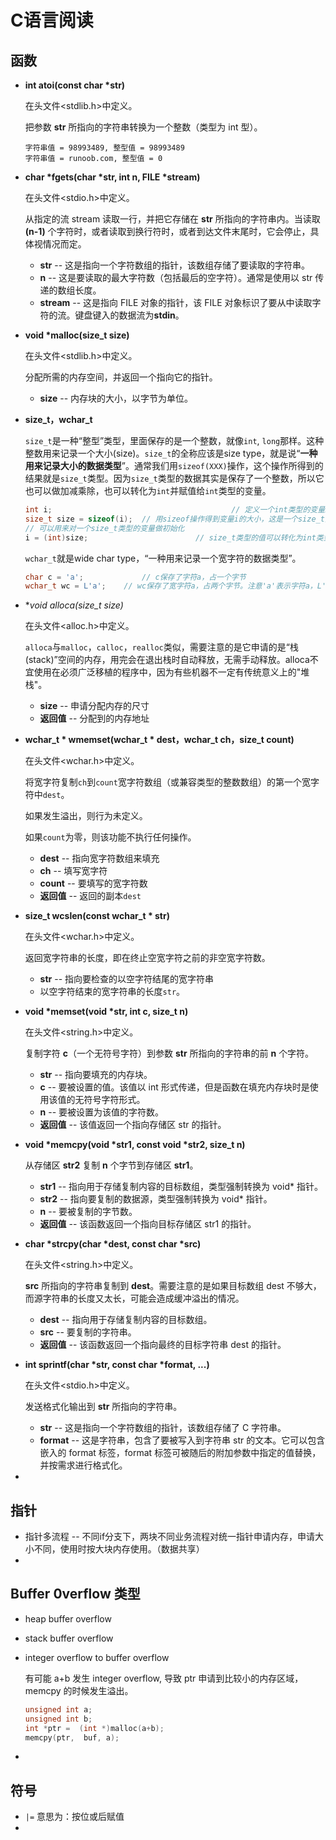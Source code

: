 # C语言阅读



## 函数

- **int atoi(const char \*str)** 

  在头文件<stdlib.h>中定义。

  把参数 **str** 所指向的字符串转换为一个整数（类型为 int 型）。

  ```
  字符串值 = 98993489, 整型值 = 98993489
  字符串值 = runoob.com, 整型值 = 0
  ```

- **char \*fgets(char \*str, int n, FILE \*stream)** 

  在头文件<stdio.h>中定义。

  从指定的流 stream 读取一行，并把它存储在 **str** 所指向的字符串内。当读取 **(n-1)** 个字符时，或者读取到换行符时，或者到达文件末尾时，它会停止，具体视情况而定。

  - **str** -- 这是指向一个字符数组的指针，该数组存储了要读取的字符串。
  - **n** -- 这是要读取的最大字符数（包括最后的空字符）。通常是使用以 str 传递的数组长度。
  - **stream** -- 这是指向 FILE 对象的指针，该 FILE 对象标识了要从中读取字符的流。键盘键入的数据流为**stdin**。

- **void \*malloc(size_t size)** 

  在头文件<stdlib.h>中定义。

  分配所需的内存空间，并返回一个指向它的指针。

  - **size** -- 内存块的大小，以字节为单位。

- **size_t，wchar_t**

  `size_t`是一种“整型”类型，里面保存的是一个整数，就像`int`, `long`那样。这种整数用来记录一个大小(size)。`size_t`的全称应该是size type，就是说“**一种用来记录大小的数据类型**”。通常我们用`sizeof(XXX)`操作，这个操作所得到的结果就是`size_t`类型。因为`size_t`类型的数据其实是保存了一个整数，所以它也可以做加减乘除，也可以转化为`int`并赋值给`int`类型的变量。

  ```c
  int i; 										// 定义一个int类型的变量i
  size_t size = sizeof(i); 	// 用sizeof操作得到变量i的大小，这是一个size_t类型的值
  // 可以用来对一个size_t类型的变量做初始化
  i = (int)size; 						// size_t类型的值可以转化为int类型的值
  ```

  `wchar_t`就是wide char type，“一种用来记录一个宽字符的数据类型”。

  ```c
  char c = 'a'; 			// c保存了字符a，占一个字节
  wchar_t wc = L'a'; 	// wc保存了宽字符a，占两个字节。注意'a'表示字符a，L'a'表示宽字符a
  ```

- **void *alloca(size_t size)**

  在头文件<alloc.h>中定义。

  `alloca`与`malloc`，`calloc`，`realloc`类似，需要注意的是它申请的是“栈(stack)”空间的内存，用完会在退出栈时自动释放，无需手动释放。alloca不宜使用在必须广泛移植的程序中，因为有些机器不一定有传统意义上的"堆栈"。

  - **size** -- 申请分配内存的尺寸
  - **返回值** -- 分配到的内存地址

- **wchar_t * wmemset(wchar_t * dest，wchar_t ch，size_t count)**

  在头文件<wchar.h>中定义。

  将宽字符复制`ch`到`count`宽字符数组（或兼容类型的整数数组）的第一个宽字符中`dest`。

  如果发生溢出，则行为未定义。

  如果`count`为零，则该功能不执行任何操作。

  - **dest** -- 指向宽字符数组来填充
  - **ch** -- 填写宽字符
  - **count** -- 要填写的宽字符数
  - **返回值** -- 返回的副本`dest`

- **size_t wcslen(const wchar_t * str)**

  在头文件<wchar.h>中定义。

  返回宽字符串的长度，即在终止空宽字符之前的非空宽字符数。

  - **str** --  指向要检查的以空字符结尾的宽字符串
  - 以空字符结束的宽字符串的长度`str`。

- **void \*memset(void \*str, int c, size_t n)** 

  在头文件<string.h>中定义。

  复制字符 **c**（一个无符号字符）到参数 **str** 所指向的字符串的前 **n** 个字符。

  - **str** -- 指向要填充的内存块。
  - **c** -- 要被设置的值。该值以 int 形式传递，但是函数在填充内存块时是使用该值的无符号字符形式。
  - **n** -- 要被设置为该值的字符数。
  - **返回值** -- 该值返回一个指向存储区 str 的指针。

- **void \*memcpy(void \*str1, const void \*str2, size_t n)** 

  从存储区 **str2** 复制 **n** 个字节到存储区 **str1**。

  - **str1** -- 指向用于存储复制内容的目标数组，类型强制转换为 void* 指针。
  - **str2** -- 指向要复制的数据源，类型强制转换为 void* 指针。
  - **n** -- 要被复制的字节数。
  - **返回值** -- 该函数返回一个指向目标存储区 str1 的指针。

- **char \*strcpy(char \*dest, const char \*src)**

  在头文件<string.h>中定义。

   **src** 所指向的字符串复制到 **dest**。需要注意的是如果目标数组 dest 不够大，而源字符串的长度又太长，可能会造成缓冲溢出的情况。

  - **dest** -- 指向用于存储复制内容的目标数组。
  - **src** -- 要复制的字符串。
  - **返回值** -- 该函数返回一个指向最终的目标字符串 dest 的指针。

- **int sprintf(char \*str, const char \*format, ...)** 

  在头文件<stdio.h>中定义。

  发送格式化输出到 **str** 所指向的字符串。

  - **str** -- 这是指向一个字符数组的指针，该数组存储了 C 字符串。
  - **format** -- 这是字符串，包含了要被写入到字符串 str 的文本。它可以包含嵌入的 format 标签，format 标签可被随后的附加参数中指定的值替换，并按需求进行格式化。

- 

## 指针

- 指针多流程 -- 不同if分支下，两块不同业务流程对统一指针申请内存，申请大小不同，使用时按大块内存使用。（数据共享）
- 

## Buffer 0verflow 类型

- heap buffer overflow

- stack buffer overflow

- integer overflow to buffer overflow

  有可能 a+b 发生 integer overflow,  导致 ptr 申请到比较小的内存区域，memcpy 的时候发生溢出。

  ```c
  unsigned int a;
  unsigned int b;
  int *ptr =  (int *)malloc(a+b);
  memcpy(ptr,  buf, a);
  ```

- 

## 符号

-  `|=` 意思为：按位或后赋值
- 